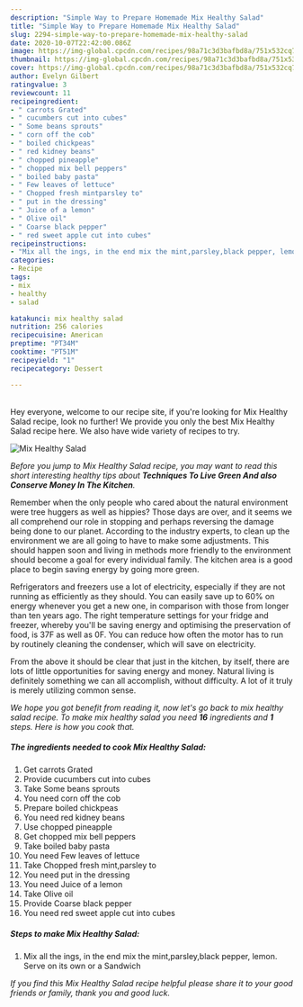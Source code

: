 ```yaml
---
description: "Simple Way to Prepare Homemade Mix Healthy Salad"
title: "Simple Way to Prepare Homemade Mix Healthy Salad"
slug: 2294-simple-way-to-prepare-homemade-mix-healthy-salad
date: 2020-10-07T22:42:00.086Z
image: https://img-global.cpcdn.com/recipes/98a71c3d3bafbd8a/751x532cq70/mix-healthy-salad-recipe-main-photo.jpg
thumbnail: https://img-global.cpcdn.com/recipes/98a71c3d3bafbd8a/751x532cq70/mix-healthy-salad-recipe-main-photo.jpg
cover: https://img-global.cpcdn.com/recipes/98a71c3d3bafbd8a/751x532cq70/mix-healthy-salad-recipe-main-photo.jpg
author: Evelyn Gilbert
ratingvalue: 3
reviewcount: 11
recipeingredient:
- " carrots Grated"
- " cucumbers cut into cubes"
- " Some beans sprouts"
- " corn off the cob"
- " boiled chickpeas"
- " red kidney beans"
- " chopped pineapple"
- " chopped mix bell peppers"
- " boiled baby pasta"
- " Few leaves of lettuce"
- " Chopped fresh mintparsley to"
- " put in the dressing"
- " Juice of a lemon"
- " Olive oil"
- " Coarse black pepper"
- " red sweet apple cut into cubes"
recipeinstructions:
- "Mix all the ings, in the end mix the mint,parsley,black pepper, lemon. Serve on its own or a Sandwich"
categories:
- Recipe
tags:
- mix
- healthy
- salad

katakunci: mix healthy salad 
nutrition: 256 calories
recipecuisine: American
preptime: "PT34M"
cooktime: "PT51M"
recipeyield: "1"
recipecategory: Dessert

---
```

<br>
Hey everyone, welcome to our recipe site, if you're looking for Mix Healthy Salad recipe, look no further! We provide you only the best Mix Healthy Salad recipe here. We also have wide variety of recipes to try.
<br>


![Mix Healthy Salad](https://img-global.cpcdn.com/recipes/98a71c3d3bafbd8a/751x532cq70/mix-healthy-salad-recipe-main-photo.jpg)

<i>Before you jump to Mix Healthy Salad recipe, you may want to read this short interesting healthy tips about 
<strong>Techniques To Live Green And also Conserve Money In The Kitchen</strong>.</i>
</br>

Remember when the only people who cared about the natural environment were tree huggers as well as hippies? Those days are over, and it seems we all comprehend our role in stopping and perhaps reversing the damage being done to our planet. According to the industry experts, to clean up the environment we are all going to have to make some adjustments. This should happen soon and living in methods more friendly to the environment should become a goal for every individual family. The kitchen area is a good place to begin saving energy by going more green.

Refrigerators and freezers use a lot of electricity, especially if they are not running as efficiently as they should. You can easily save up to 60% on energy whenever you get a new one, in comparison with those from longer than ten years ago. The right temperature settings for your fridge and freezer, whereby you'll be saving energy and optimising the preservation of food, is 37F as well as 0F. You can reduce how often the motor has to run by routinely cleaning the condenser, which will save on electricity.

From the above it should be clear that just in the kitchen, by itself, there are lots of little opportunities for saving energy and money. Natural living is definitely something we can all accomplish, without difficulty. A lot of it truly is merely utilizing common sense.


<i>We hope you got benefit from reading it, now let's go back to mix healthy salad recipe. To make mix healthy salad you need <strong>16</strong> ingredients and <strong>1</strong> steps. Here is how you cook that.
</i>

##### The ingredients needed to cook Mix Healthy Salad:

1. Get  carrots Grated
1. Provide  cucumbers cut into cubes
1. Take  Some beans sprouts
1. You need  corn off the cob
1. Prepare  boiled chickpeas
1. You need  red kidney beans
1. Use  chopped pineapple
1. Get  chopped mix bell peppers
1. Take  boiled baby pasta
1. You need  Few leaves of lettuce
1. Take  Chopped fresh mint,parsley to
1. You need  put in the dressing
1. You need  Juice of a lemon
1. Take  Olive oil
1. Provide  Coarse black pepper
1. You need  red sweet apple cut into cubes


##### Steps to make Mix Healthy Salad:

1. Mix all the ings, in the end mix the mint,parsley,black pepper, lemon. Serve on its own or a Sandwich


<i>If you find this Mix Healthy Salad recipe helpful please share it to your good friends or family, thank you and good luck.</i>

